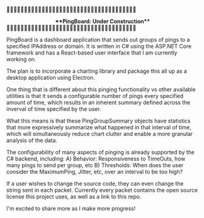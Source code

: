 🚧🚧🚧🚧🚧🚧🚧🚧🚧🚧🚧🚧🚧🚧🚧🚧🚧🚧🚧🚧🚧🚧🚧🚧🚧🚧🚧🚧🚧🚧🚧🚧🚧🚧🚧🚧🚧
 <div align="center"> <b>**PingBoard: Under Construction**</b> </div>
🚧🚧🚧🚧🚧🚧🚧🚧🚧🚧🚧🚧🚧🚧🚧🚧🚧🚧🚧🚧🚧🚧🚧🚧🚧🚧🚧🚧🚧🚧🚧🚧🚧🚧🚧🚧🚧

PingBoard is a dashboard application that sends out groups of pings to a specified IPAddress or domain. It is
written in C# using the ASP.NET Core framework and has a React-based user interface that I am currently 
working on.

The plan is to incorporate a charting library and package this all up as a desktop application using Electron.

One thing that is different about this pinging functionality vs other available utilities is that it sends 
a configurable number of pings every specified amount of time, which results in an inherent summary defined 
across the inverval of time specified by the user.

What this means is that these PingGroupSummary objects have statistics that more expressively summarize
what happened in that interval of time, which will simultaneously reduce chart clutter and enable
a more granular analysis of the data.

The configurability of many aspects of pinging is already supported by the C# backend, including:
    A) Behavior: Responsiveness to TimeOuts, how many pings to send per group, etc
    B) Thresholds: When does the user consider the MaximumPing, Jitter, etc, over an interval to be too high?

If a user wishes to change the source code, they can even change the string sent in each packet. 
Currently every packet contains the open source license this project uses, as well as a link to this repo.

I'm excited to share more as I make more progress!


